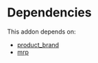 # Dependencies

This addon depends on:

- [product_brand](https://github.com/bringout/oca-technical)
- [mrp](https://github.com/bringout/oca-ocb-mrp/tree/2829be3138755add397c1199488f39925393daaf/odoo-bringout-oca-ocb-mrp)
